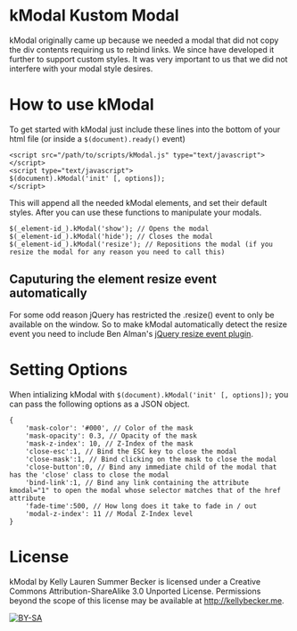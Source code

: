 kModal Kustom Modal
===================
kModal originally came up because we needed a modal that did not copy the div contents requiring us to rebind links. We since have developed it further to support custom styles. It was very important to us that we did not interfere with your modal style desires.

How to use kModal
=================
To get started with kModal just include these lines into the bottom of your html file (or inside a `$(document).ready()` event)

	<script src="/path/to/scripts/kModal.js" type="text/javascript"></script>
	<script type="text/javascript">
	$(document).kModal('init' [, options]);
	</script>

This will append all the needed kModal elements, and set their default styles. After you can use these functions to manipulate your modals.

	$(_element-id_).kModal('show'); // Opens the modal
	$(_element-id_).kModal('hide'); // Closes the modal
	$(_element-id_).kModal('resize'); // Repositions the modal (if you resize the modal for any reason you need to call this)

Caputuring the element resize event automatically
-------------------------------------------------
For some odd reason jQuery has restricted the .resize() event to only be available on the window. So to make kModal automatically detect the resize event you need to include Ben Alman's [jQuery resize event plugin](http://benalman.com/projects/jquery-resize-plugin/).

Setting Options
===============
When intializing kModal with `$(document).kModal('init' [, options]);` you can pass the following options as a JSON object.

	{
		'mask-color': '#000', // Color of the mask
		'mask-opacity': 0.3, // Opacity of the mask
		'mask-z-index': 10, // Z-Index of the mask
		'close-esc':1, // Bind the ESC key to close the modal
		'close-mask':1, // Bind clicking on the mask to close the modal
		'close-button':0, // Bind any immediate child of the modal that has the 'close' class to close the modal
		'bind-link':1, // Bind any link containing the attribute kmodal="1" to open the modal whose selector matches that of the href attribute
		'fade-time':500, // How long does it take to fade in / out
		'modal-z-index': 11 // Modal Z-Index level
	}

License
=======
kModal by Kelly Lauren Summer Becker is licensed under a Creative Commons Attribution-ShareAlike 3.0 Unported License.
Permissions beyond the scope of this license may be available at http://kellybecker.me.

[<img src="http://i.creativecommons.org/l/by-sa/3.0/88x31.png" alt="BY-SA" title="BY-SA">](http://creativecommons.org/licenses/by-sa/3.0/)
